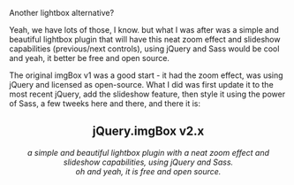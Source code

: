 Another lightbox alternative?

Yeah, we have lots of those, I know. but what I was after was a simple and beautiful lightbox plugin that will have this neat zoom effect and slideshow capabilities (previous/next controls), using jQuery and Sass would be cool and yeah, it better be free and open source.

The original imgBox v1 was a good start - it had the zoom effect, was using jQuery and licensed as open-source.
What I did was first update it to the most recent jQuery, add the slideshow feature, then style it using the power of Sass, a few tweeks here and there, and there it is:
<div align="center">
<h2>jQuery.imgBox v2.x</h2>
<em>a simple and beautiful lightbox plugin with a neat zoom effect and slideshow capabilities, using jQuery and Sass.</em><br>
<em>oh and yeah, it is free and open source.</em>
</div>
